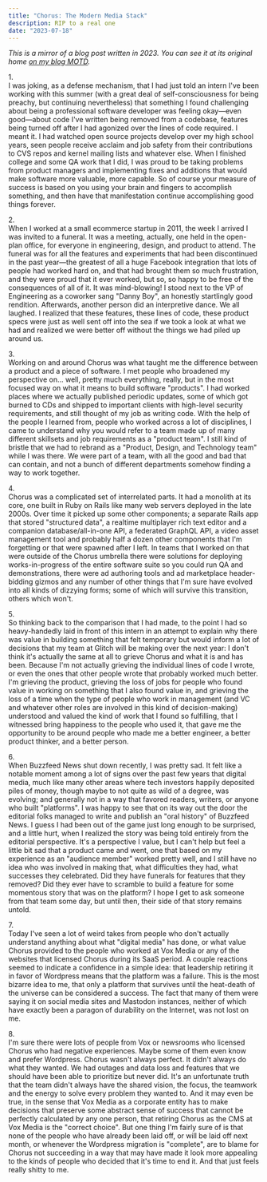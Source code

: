 ```yaml
---
title: "Chorus: The Modern Media Stack"
description: RIP to a real one
date: "2023-07-18"
---
```


_This is a mirror of a blog post written in 2023. You can see it at its original home [on my blog MOTD](https://motd.co/2023/07/rip-chorus/)._

1\.  
I was joking, as a defense mechanism, that I had just told an intern I've been working with this summer (with a great deal of self-consciousness for being preachy, but continuing nevertheless) that something I found challenging about being a professional software developer was feeling okay—even good—about code I've written being removed from a codebase, features being turned off after I had agonized over the lines of code required. I meant it. I had watched open source projects develop over my high school years, seen people receive acclaim and job safety from their contributions to CVS repos and kernel mailing lists and whatever else. When I finished college and some QA work that I did, I was proud to be taking problems from product managers and implementing fixes and additions that would make software more valuable, more capable. So of course your measure of success is based on you using your brain and fingers to accomplish something, and then have that manifestation continue accomplishing good things forever.

2\.  
When I worked at a small ecommerce startup in 2011, the week I arrived I was invited to a funeral. It was a meeting, actually, one held in the open-plan office, for everyone in engineering, design, and product to attend. The funeral was for all the features and experiments that had been discontinued in the past year—the greatest of all a huge Facebook integration that lots of people had worked hard on, and that had brought them so much frustration, and they were proud that it ever worked, but so, so happy to be free of the consequences of all of it. It was mind-blowing! I stood next to the VP of Engineering as a coworker sang "Danny Boy", an honestly startlingly good rendition. Afterwards, another person did an interpretive dance. We all laughed. I realized that these features, these lines of code, these product specs were just as well sent off into the sea if we took a look at what we had and realized we were better off without the things we had piled up around us.

3\.  
Working on and around Chorus was what taught me the difference between a product and a piece of software. I met people who broadened my perspective on... well, pretty much everything, really, but in the most focused way on what it means to build software "products". I had worked places where we actually published periodic updates, some of which got burned to CDs and shipped to important clients with high-level security requirements, and still thought of my job as writing code. With the help of the people I learned from, people who worked across a lot of disciplines, I came to understand why you would refer to a team made up of many different skillsets and job requirements as a "product team". I still kind of bristle that we had to rebrand as a "Product, Design, and Technology team" while I was there. We were part of a team, with all the good and bad that can contain, and not a bunch of different departments somehow finding a way to work together.

4\.  
Chorus was a complicated set of interrelated parts. It had a monolith at its core, one built in Ruby on Rails like many web servers deployed in the late 2000s. Over time it picked up some other components; a separate Rails app that stored "structured data", a realtime multiplayer rich text editor and a companion database/all-in-one API, a federated GraphQL API, a video asset management tool and probably half a dozen other components that I'm forgetting or that were spawned after I left. In teams that I worked on that were outside of the Chorus umbrella there were solutions for deploying works-in-progress of the entire software suite so you could run QA and demonstrations, there were ad authoring tools and ad marketplace header-bidding gizmos and any number of other things that I'm sure have evolved into all kinds of dizzying forms; some of which will survive this transition, others which won't.

5\.  
So thinking back to the comparison that I had made, to the point I had so heavy-handedly laid in front of this intern in an attempt to explain why there was value in building something that felt temporary but would inform a lot of decisions that my team at Glitch will be making over the next year: I don't think it's actually the same at all to grieve Chorus and what it is and has been. Because I'm not actually grieving the individual lines of code I wrote, or even the ones that other people wrote that probably worked much better. I'm grieving the product, grieving the loss of jobs for people who found value in working on something that I also found value in, and grieving the loss of a time when the type of people who work in management (and VC and whatever other roles are involved in this kind of decision-making) understood and valued the kind of work that I found so fulfilling, that I witnessed bring happiness to the people who used it, that gave me the opportunity to be around people who made me a better engineer, a better product thinker, and a better person.

6\.  
When Buzzfeed News shut down recently, I was pretty sad. It felt like a notable moment among a lot of signs over the past few years that digital media, much like many other areas where tech investors happily deposited piles of money, though maybe to not quite as wild of a degree, was evolving; and generally not in a way that favored readers, writers, or anyone who built "platforms". I was happy to see that on its way out the door the editorial folks managed to write and publish an "oral history" of Buzzfeed News. I guess I had been out of the game just long enough to be surprised, and a little hurt, when I realized the story was being told entirely from the editorial perspective. It's a perspective I value, but I can't help but feel a little bit sad that a product came and went, one that based on my experience as an "audience member" worked pretty well, and I still have no idea who was involved in making that, what difficulties they had, what successes they celebrated. Did they have funerals for features that they removed? Did they ever have to scramble to build a feature for some momentous story that was on the platform? I hope I get to ask someone from that team some day, but until then, their side of that story remains untold.

7\.  
Today I've seen a lot of weird takes from people who don't actually understand anything about what "digital media" has done, or what value Chorus provided to the people who worked at Vox Media or any of the websites that licensed Chorus during its SaaS period. A couple reactions seemed to indicate a confidence in a simple idea: that leadership retiring it in favor of Wordpress means that the platform was a failure. This is the most bizarre idea to me, that only a platform that survives until the heat-death of the universe can be considered a success. The fact that many of them were saying it on social media sites and Mastodon instances, neither of which have exactly been a paragon of durability on the Internet, was not lost on me.

8\.  
I'm sure there were lots of people from Vox or newsrooms who licensed Chorus who had negative experiences. Maybe some of them even know and prefer Wordpress. Chorus wasn't always perfect. It didn't always do what they wanted. We had outages and data loss and features that we should have been able to prioritize but never did. It's an unfortunate truth that the team didn't always have the shared vision, the focus, the teamwork and the energy to solve every problem they wanted to. And it may even be true, in the sense that Vox Media as a corporate entity has to make decisions that preserve some abstract sense of success that cannot be perfectly calculated by any one person, that retiring Chorus as the CMS at Vox Media is the "correct choice". But one thing I'm fairly sure of is that none of the people who have already been laid off, or will be laid off next month, or whenever the Wordpress migration is "complete", are to blame for Chorus not succeeding in a way that may have made it look more appealing to the kinds of people who decided that it's time to end it. And that just feels really shitty to me.
